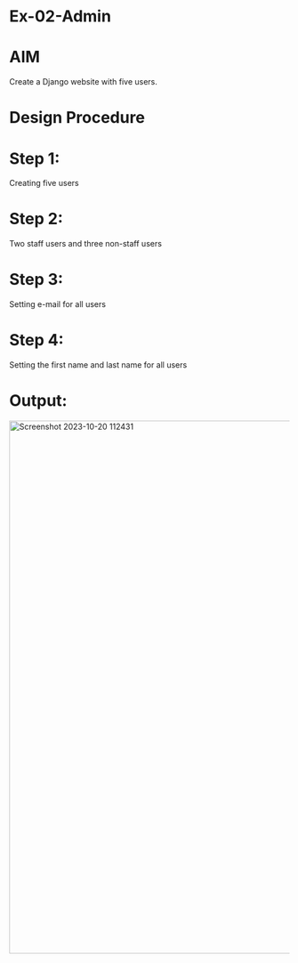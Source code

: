 # Ex-02-Admin

# AIM
Create a Django website with five users.

# Design Procedure
# Step 1:
Creating five users
# Step 2:
Two staff users and three non-staff users
# Step 3:
Setting e-mail for all users
# Step 4:
Setting the first name and last name for all users

# Output:
<img width="958" alt="Screenshot 2023-10-20 112431" src="https://github.com/SANTHAN-2006/ODD2023-WT-Ex-02-Admin/assets/80164014/ee0fa666-bcd4-4e89-8c91-9e9a13070af7">

